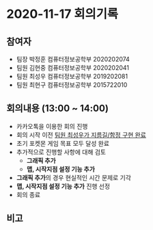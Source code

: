 # 2020-11-17 회의기록

## 참여자
- 팀장 박정훈 컴퓨터정보공학부 2020202074
- 팀원 김현중 컴퓨터정보공학부 2020202041
- 팀원 최성우 컴퓨터정보공학부 2019202081
- 팀원 최현구 컴퓨터정보공학부 2015722010

## 회의내용 (13:00 ~ 14:00)
- 카카오톡을 이용한 회의 진행
- 회의 시작 이전 [팀원 최성우가 지름길/함정 구현 완료](https://github.com/Hyeon9mak/HCP_2020/pull/27)
- 초기 포켓몬 게임 목표 모두 달성 완료
- 추가적으로 진행할 사항에 대해 검토
    - **그래픽 추가**
    - **맵, 시작지점 설정 기능 추가**
- **그래픽 추가**의 경우 현실적인 시간 문제로 기각
- **맵, 시작지점 설정 기능 추가** 진행 선정
- 회의 종료

## 비고
